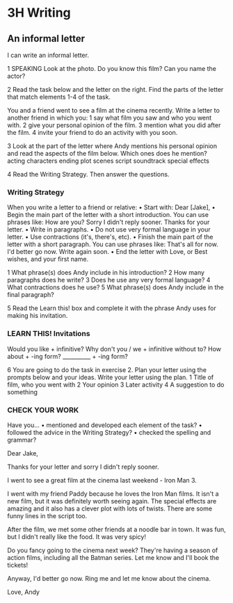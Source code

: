 # 3H Writing

## An informal letter
I can write an informal letter.

1 SPEAKING Look at the photo. Do you know this film? Can you name the actor?

2 Read the task below and the letter on the right. Find the parts of the letter that match elements 1-4 of the task.

You and a friend went to see a film at the cinema recently. Write a letter to another friend in which you:
1 say what film you saw and who you went with.
2 give your personal opinion of the film.
3 mention what you did after the film.
4 invite your friend to do an activity with you soon.

3 Look at the part of the letter where Andy mentions his personal opinion and read the aspects of the film below. Which ones does he mention?
acting  characters  ending  plot  scenes script  soundtrack  special effects

4 Read the Writing Strategy. Then answer the questions.

### Writing Strategy
When you write a letter to a friend or relative:
• Start with: Dear [Jake],
• Begin the main part of the letter with a short introduction. You can use phrases like: How are you? Sorry I didn't reply sooner. Thanks for your letter.
• Write in paragraphs.
• Do not use very formal language in your letter.
• Use contractions (it's, there's, etc).
• Finish the main part of the letter with a short paragraph. You can use phrases like: That's all for now. I'd better go now. Write again soon.
• End the letter with Love, or Best wishes, and your first name.

1 What phrase(s) does Andy include in his introduction?
2 How many paragraphs does he write?
3 Does he use any very formal language?
4 What contractions does he use?
5 What phrase(s) does Andy include in the final paragraph?

5 Read the Learn this! box and complete it with the phrase Andy uses for making his invitation.

### LEARN THIS! Invitations
Would you like + infinitive?
Why don't you / we + infinitive without to?
How about + -ing form?
__________ + -ing form?

6 You are going to do the task in exercise 2. Plan your letter using the prompts below and your ideas. Write your letter using the plan.
1 Title of film, who you went with
2 Your opinion
3 Later activity
4 A suggestion to do something

### CHECK YOUR WORK
Have you...
• mentioned and developed each element of the task?
• followed the advice in the Writing Strategy?
• checked the spelling and grammar?

Dear Jake,

Thanks for your letter and sorry I didn't reply sooner.

I went to see a great film at the cinema last weekend - Iron Man 3.

I went with my friend Paddy because he loves the Iron Man films. It isn't a new film, but it was definitely worth seeing again. The special effects are amazing and it also has a clever plot with lots of twists. There are some funny lines in the script too.

After the film, we met some other friends at a noodle bar in town. It was fun, but I didn't really like the food. It was very spicy!

Do you fancy going to the cinema next week? They're having a season of action films, including all the Batman series. Let me know and I'll book the tickets!

Anyway, I'd better go now. Ring me and let me know about the cinema.

Love,
Andy